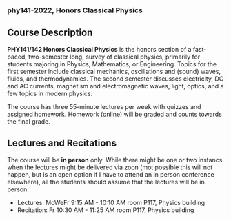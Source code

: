 ### phy141-2022, Honors Classical Physics

## Course Description

**PHY141/142 Honors Classical Physics** is the honors section of a fast-paced, two-semester long, survey of classical physics, primarily for students
majoring in Physics, Mathematics, or Engineering. Topics for the first semester include classical mechanics, oscillations and (sound) waves, fluids, and
thermodynamics. The second semester discusses electricity, DC and AC currents, magnetism and electromagnetic waves, light, optics, and a few topics in
modern physics.

The course has three 55-minute lectures per week with quizzes and assigned homework. Homework (online) will be graded and counts towards the final grade.

## Lectures and Recitations

The course will be **in person** only. While there might be one or two instancs when the lectures might be delivered via zoon (mot possible this will not happen, but is an open option if I have to attend an in person conference elsewhere), all the students should assume that the lectures will be in person.

* Lectures: MoWeFr 9:15 AM - 10:10 AM room P117, Physics building
* Recitation: Fr 10:30 AM  - 11:25 AM room P117, Physics building

